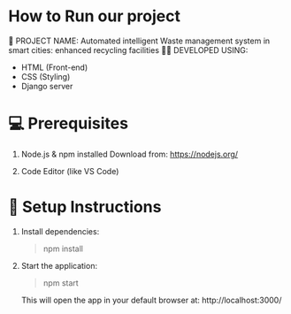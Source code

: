 
How to Run our project
===================================

📌 PROJECT NAME:
Automated intelligent Waste management system in smart cities: enhanced recycling facilities
👨‍💻 DEVELOPED USING:
- HTML (Front-end)
-  CSS (Styling)
- Django server


💻 Prerequisites
============================
1. Node.js & npm installed
   Download from: https://nodejs.org/

2. Code Editor (like VS Code)


🔧 Setup Instructions
============================

1. Install dependencies:
   > npm install

2. Start the application:
   > npm start

   This will open the app in your default browser at:
   http://localhost:3000/

